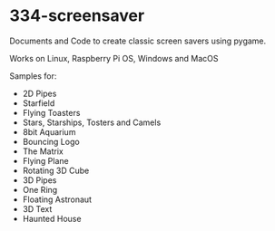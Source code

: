 # 334-screensaver

Documents and Code to create classic screen savers using pygame.

Works on Linux, Raspberry Pi OS, Windows and MacOS

Samples for:

- 2D Pipes
- Starfield
- Flying Toasters
- Stars, Starships, Tosters and Camels
- 8bit Aquarium
- Bouncing Logo
- The Matrix
- Flying Plane
- Rotating 3D Cube
- 3D Pipes
- One Ring
- Floating Astronaut
- 3D Text
- Haunted House
